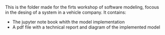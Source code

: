 This is the folder made for the firts workshop of software modeling, focous in the desing of a system in a vehicle company.
It contains:


*  The jupyter note book whith the model implementation
*   A pdf file with a technical report and diagram of the implemented model
